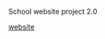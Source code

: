  School website project 2.0
 
 [website](https://voidsamuraj.github.io/School-website-project/ "website")

 
